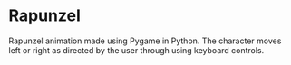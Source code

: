 # Rapunzel

Rapunzel animation made using Pygame in Python. The character moves left or right as directed by the user through using keyboard controls. 
